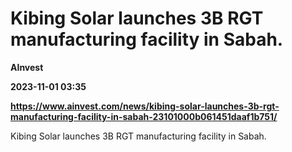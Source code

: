 # Kibing Solar launches 3B RGT manufacturing facility in Sabah.
**AInvest**

**2023-11-01 03:35**

**https://www.ainvest.com/news/kibing-solar-launches-3b-rgt-manufacturing-facility-in-sabah-23101000b061451daaf1b751/**

Kibing Solar launches 3B RGT manufacturing facility in Sabah.